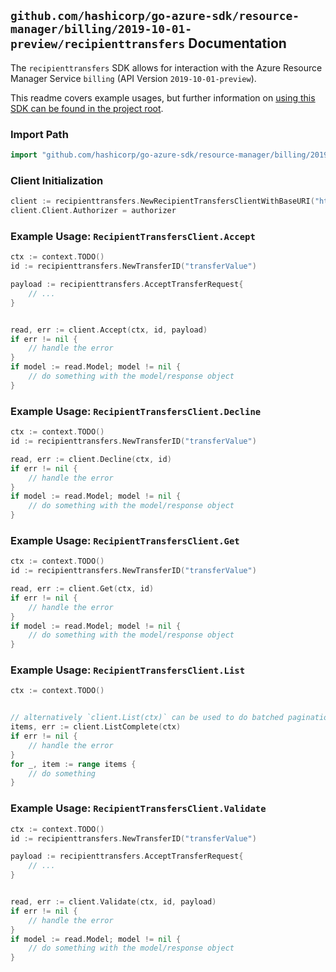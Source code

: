
## `github.com/hashicorp/go-azure-sdk/resource-manager/billing/2019-10-01-preview/recipienttransfers` Documentation

The `recipienttransfers` SDK allows for interaction with the Azure Resource Manager Service `billing` (API Version `2019-10-01-preview`).

This readme covers example usages, but further information on [using this SDK can be found in the project root](https://github.com/hashicorp/go-azure-sdk/tree/main/docs).

### Import Path

```go
import "github.com/hashicorp/go-azure-sdk/resource-manager/billing/2019-10-01-preview/recipienttransfers"
```


### Client Initialization

```go
client := recipienttransfers.NewRecipientTransfersClientWithBaseURI("https://management.azure.com")
client.Client.Authorizer = authorizer
```


### Example Usage: `RecipientTransfersClient.Accept`

```go
ctx := context.TODO()
id := recipienttransfers.NewTransferID("transferValue")

payload := recipienttransfers.AcceptTransferRequest{
	// ...
}


read, err := client.Accept(ctx, id, payload)
if err != nil {
	// handle the error
}
if model := read.Model; model != nil {
	// do something with the model/response object
}
```


### Example Usage: `RecipientTransfersClient.Decline`

```go
ctx := context.TODO()
id := recipienttransfers.NewTransferID("transferValue")

read, err := client.Decline(ctx, id)
if err != nil {
	// handle the error
}
if model := read.Model; model != nil {
	// do something with the model/response object
}
```


### Example Usage: `RecipientTransfersClient.Get`

```go
ctx := context.TODO()
id := recipienttransfers.NewTransferID("transferValue")

read, err := client.Get(ctx, id)
if err != nil {
	// handle the error
}
if model := read.Model; model != nil {
	// do something with the model/response object
}
```


### Example Usage: `RecipientTransfersClient.List`

```go
ctx := context.TODO()


// alternatively `client.List(ctx)` can be used to do batched pagination
items, err := client.ListComplete(ctx)
if err != nil {
	// handle the error
}
for _, item := range items {
	// do something
}
```


### Example Usage: `RecipientTransfersClient.Validate`

```go
ctx := context.TODO()
id := recipienttransfers.NewTransferID("transferValue")

payload := recipienttransfers.AcceptTransferRequest{
	// ...
}


read, err := client.Validate(ctx, id, payload)
if err != nil {
	// handle the error
}
if model := read.Model; model != nil {
	// do something with the model/response object
}
```
